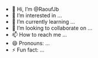 - 👋 Hi, I’m @RaoufJb
- 👀 I’m interested in ...
- 🌱 I’m currently learning ...
- 💞️ I’m looking to collaborate on ...
- 📫 How to reach me ...
- 😄 Pronouns: ...
- ⚡ Fun fact: ...

<!---
RaoufJb/RaoufJb is a ✨ special ✨ repository because its `README.md` (this file) appears on your GitHub profile.
You can click the Preview link to take a look at your changes.
--->
